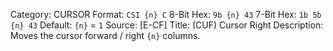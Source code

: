 Category: CURSOR
Format: `CSI {n} C`
8-Bit Hex: `9b {n} 43`
7-Bit Hex: `1b 5b {n} 43`
Default: `{n}` = `1`
Source: [E-CF]
Title: (CUF) Cursor Right
Description: Moves the cursor forward / right `{n}` columns.
